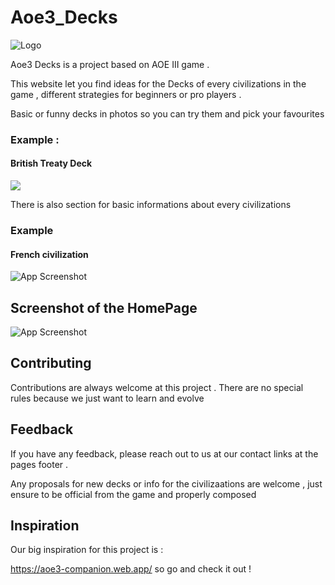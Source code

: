 <!-- Main -->

# Aoe3_Decks

![Logo](https://aoe3-companion.web.app/assets/aoe3_de_logo.png)

Aoe3 Decks is a project based on AOE III game .

This website let you find ideas for the Decks of every civilizations in the game , different strategies for beginners or pro players .

<!-- Demo -->

Basic or funny decks in photos so you can try them and pick your favourites

### Example :

#### British Treaty Deck

![](https://aoe3-decks.vercel.app/Images/Decks/British/treatynogrenadiers.png)

There is also section for basic informations about every civilizations

### Example

#### French civilization

![App Screenshot](https://cdn.discordapp.com/attachments/780560113437245440/1130452099294040075/image.png)

## Screenshot of the HomePage

![App Screenshot](https://cdn.discordapp.com/attachments/780560113437245440/1130449144637562901/image.png)

## Contributing

Contributions are always welcome at this project .
There are no special rules because we just want to learn and evolve

## Feedback

If you have any feedback, please reach out to us at our contact links at the pages footer .

Any proposals for new decks or info for the civilizaations are welcome , just ensure to be official from the game and properly composed

## Inspiration

Our big inspiration for this project is :

https://aoe3-companion.web.app/ so go and check it out !
